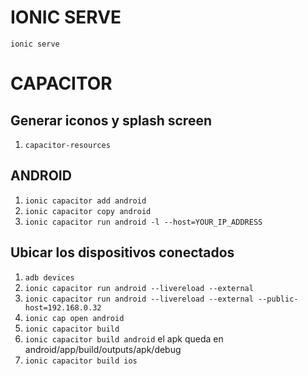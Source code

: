 # IONIC SERVE
`ionic serve`
# CAPACITOR
## Generar iconos y splash screen 
1. `capacitor-resources`
## ANDROID 
1. `ionic capacitor add android`
2. `ionic capacitor copy android`
3. `ionic capacitor run android -l --host=YOUR_IP_ADDRESS`
## Ubicar los dispositivos conectados
1. `adb devices` 
2. `ionic capacitor run android --livereload --external`
3. `ionic capacitor run android --livereload --external --public-host=192.168.0.32`
4. `ionic cap open android`
5. `ionic capacitor build`
6. `ionic capacitor build android` el apk queda en android/app/build/outputs/apk/debug
7. `ionic capacitor build ios`